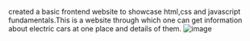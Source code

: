 created a basic frontend website to showcase html,css and javascript fundamentals.This is a website through which one can get information about electric cars at one place and details of them.
![image](https://github.com/user-attachments/assets/22a93e41-3cd6-44f0-95e6-6bf10b5bc718)
